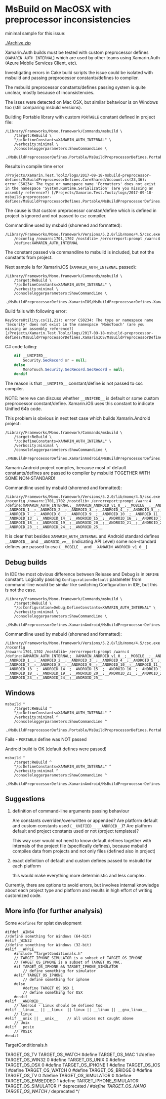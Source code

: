 # MsBuild on MacOSX with preprocessor inconsistencies


minimal sample for this issue:

[./Archive.zip](./Archive.zip)

Xamarin.Auth builds must be tested with custom preprocessor defines (`XAMARIN_AUTH_INTERNAL`)
which are used by other teams using Xamarin.Auth (Azure Mobile Services Client, etc).

Investigating errors in Cake build scripts the issue could be isolated with msbuild and
passing preprocessor constants/defines to compiler.

The msbuild preprocessor constants/defines passing system is quite unclear, mostly because
of inconsistencies. 

The isses were detected on Mac OSX, but similar behaviour is on Windows too (still comparing
msbuld versions).

Building Portable library with custom `PORTABLE` constant defined in project file:

    /Library/Frameworks/Mono.framework/Commands/msbuild \
        /target:ReBuild \
        "/p:DefineConstants=XAMARIN_AUTH_INTERNAL" \
        /verbosity:minimal \
        /consoleloggerparameters:ShowCommandLine \
        ./MsBuildPreprocessorDefines.Portable/MsBuildPreprocessorDefines.Portable.csproj 

Results in compile time error

    /Projects/Xamarin.Test.Toolz/logs/2017-09-18-msbuild-preprocessor-defines/MsBuildPreprocessorDefines.CoreShared/Account.cs(23,36): 
    error CS0234: The type or namespace name 'Formatters' does not exist in the namespace 'System.Runtime.Serialization' (are you missing an assembly reference?) [/Projects/Xamarin.Test.Toolz/logs/2017-09-18-msbuild-preprocessor-defines/MsBuildPreprocessorDefines.Portable/MsBuildPreprocessorDefines.Portable.csproj]

The cause is that custom preprocessor constan/define which is defined in project is ignored
and not passed to `csc` compiler.

Commandline used by msbuld (shorened and formatted):

    /Library/Frameworks/Mono.framework/Versions/5.2.0/lib/mono/4.5/csc.exe 
        /noconfig /nowarn:1701,1702 /nostdlib+ /errorreport:prompt /warn:4 
        /define:XAMARIN_AUTH_INTERNAL

The constant passed via commandline to msbuild is included, but not the constants from
project. 

Next sample is for Xamarin.iOS (`XAMARIN_AUTH_INTERNAL` passed):

    /Library/Frameworks/Mono.framework/Commands/msbuild \
        /target:ReBuild \
        "/p:DefineConstants=XAMARIN_AUTH_INTERNAL" \
        /verbosity:minimal \
        /consoleloggerparameters:ShowCommandLine \
        ./MsBuildPreprocessorDefines.XamarinIOS/MsBuildPreprocessorDefines.XamarinIOS.csproj 

Build fails with following error:

    KeyStoreUtility.cs(11,21): error CS0234: The type or namespace name 'Security' does not exist in the namespace 'MonoTouch' (are you missing an assembly reference?) [/Projects/Xamarin.Test.Toolz/logs/2017-09-18-msbuild-preprocessor-defines/MsBuildPreprocessorDefines.XamarinIOS/MsBuildPreprocessorDefines.XamarinIOS.csproj]

C# code failing:

```csharp
    #if __UNIFIED__
        Security.SecRecord sr = null;
    #else
        MonoTouch.Security.SecRecord.SecRecord = null;
    #endif
```

The reason is that `__UNIFIED__` constant/define is not passed to csc compiler.

NOTE: here we can discuss whether `__UNIFIED__` is default or some custom preprocessor
constant/define. Xamarin.iOS uses this constant to indicate Unified 64b code. 

This problem is obvious in next test case which builds Xamarin.Android project:

    /Library/Frameworks/Mono.framework/Commands/msbuild \
        /target:ReBuild \
        "/p:DefineConstants=XAMARIN_AUTH_INTERNAL" \
        /verbosity:minimal \
        /consoleloggerparameters:ShowCommandLine \
        ./MsBuildPreprocessorDefines.XamarinAndroid/MsBuildPreprocessorDefines.XamarinAndroid.csproj 

Xamarin.Android project compiles, because most of default constants/defines are passed
to compiler by msbuild TOGETHER WITH SOME NON-STANDARD!

Commandline used by msbuld (shorened and formatted):

    /Library/Frameworks/Mono.framework/Versions/5.2.0/lib/mono/4.5/csc.exe 
    /noconfig /nowarn:1701,1702 /nostdlib+ /errorreport:prompt /warn:4 
    /define:XAMARIN_AUTH_INTERNAL;__XAMARIN_ANDROID_v1_0__;__MOBILE__;__ANDROID__;
    __ANDROID_1__;__ANDROID_2__;__ANDROID_3__;__ANDROID_4__;__ANDROID_5__;__ANDROID_6__;
    __ANDROID_7__;__ANDROID_8__;__ANDROID_9__;__ANDROID_10__;__ANDROID_11__;__ANDROID_12__;
    __ANDROID_13__;__ANDROID_14__;__ANDROID_15__;__ANDROID_16__;__ANDROID_17__;
    __ANDROID_18__;__ANDROID_19__;__ANDROID_20__;__ANDROID_21__;__ANDROID_22__;
    __ANDROID_23__;__ANDROID_24__;__ANDROID_25__
 

It is clear that besides `XAMARIN_AUTH_INTERNAL` and Android standard defines `__ANDROID__`
and `__ANDROID_vv__` (indicating API Level) some non-standard defines are passed to csc
(`__MOBILE__` and `__XAMARIN_ANDROID_v1_0__`)

## Debug builds

In IDE the most obvious difference between Release and Debug is in `DEFINE` constant.
Logically passing `Configuration=Default` parameter from command-line would be similar
like switching Configuration in IDE, but this is not the case.

    /Library/Frameworks/Mono.framework/Commands/msbuild \
        /target:ReBuild \
        "/p:Configuration=Debug;DefineConstants=XAMARIN_AUTH_INTERNAL" \
        /verbosity:minimal \
        /consoleloggerparameters:ShowCommandLine \
        ./MsBuildPreprocessorDefines.XamarinAndroid/MsBuildPreprocessorDefines.XamarinAndroid.csproj 

Commandline used by msbuld (shorened and formatted):

    /Library/Frameworks/Mono.framework/Versions/5.2.0/lib/mono/4.5/csc.exe /noconfig
    /nowarn:1701,1702 /nostdlib+ /errorreport:prompt /warn:4 
    /define:XAMARIN_AUTH_INTERNAL;__XAMARIN_ANDROID_v1_0__;__MOBILE__;__ANDROID__;
    __ANDROID_1__;__ANDROID_2__;__ANDROID_3__;__ANDROID_4__;__ANDROID_5__;__ANDROID_6__;
    __ANDROID_7__;__ANDROID_8__;__ANDROID_9__;__ANDROID_10__;__ANDROID_11__;__ANDROID_12__;
    __ANDROID_13__;__ANDROID_14__;__ANDROID_15__;__ANDROID_16__;__ANDROID_17__;
    __ANDROID_18__;__ANDROID_19__;__ANDROID_20__;__ANDROID_21__;__ANDROID_22__;
    __ANDROID_23__;__ANDROID_24__;__ANDROID_25__ 

    
        
## Windows

    msbuild ^
        /target:ReBuild ^
        "/p:DefineConstants=XAMARIN_AUTH_INTERNAL" ^
        /verbosity:minimal ^
        /consoleloggerparameters:ShowCommandLine ^
        ./MsBuildPreprocessorDefines.Portable/MsBuildPreprocessorDefines.Portable.csproj 

Fails - `PORTABLE` define was NOT passed

Android build is OK (default defines were passed)

    msbuild ^
        /target:ReBuild ^
        "/p:DefineConstants=XAMARIN_AUTH_INTERNAL" ^
        /verbosity:minimal ^
        /consoleloggerparameters:ShowCommandLine ^
        ./MsBuildPreprocessorDefines.XamarinAndroid/MsBuildPreprocessorDefines.XamarinAndroid.csproj         



## Suggestions

1.  definition of command-line arguments passing behaviour 

    Are constants overriden/overwritten or appended?
    Are platform default and custom constants used (`__UNIFIED__` `__ANDROID__`)?
    Are platform default and project constants used or not (project templates)?

    This way user would not need to know default defines together with internals of the
    project file (specifically defines), because msbuild compiles data from projects and
    not only files (defined also in project)

2.  exact definition of default and custom defines passed to msbuild for each platform

    this would make everything more deterministic and less complex.

Currently, there are options to avoid errors, but involves internal knowledge about
each project type and platform and results in high effort of writing customized code.


## More info (for further analysis)


Some `#defines` for xplat development

    #ifdef _WIN64
    //define something for Windows (64-bit)
    #elif _WIN32
    //define something for Windows (32-bit)
    #elif __APPLE__
        #include "TargetConditionals.h"
        // TARGET_IPHONE_SIMULATOR is a subset of TARGET_OS_IPHONE
        // TARGET_OS_IPHONE is a subset of TARGET_OS_MAC.
        #if TARGET_OS_IPHONE && TARGET_IPHONE_SIMULATOR
            // define something for simulator   
        #elif TARGET_OS_IPHONE
            // define something for iphone  
        #else
            #define TARGET_OS_OSX 1
            // define something for OSX
        #endif
    #elif __ANDROID__
        // Android - Linux should be defined too
    #elif __linux__ || __linux  || linux || __linux || __gnu_linux__
        // linux
    #elif __unix || __unix__    // all unices not caught above
        // Unix
    #elif __posix
        // POSIX
    #endif

TargetConditionals.h

TARGET_OS_TV
TARGET_OS_WATCH
#define TARGET_OS_MAC               1
#define TARGET_OS_WIN32             0
#define TARGET_OS_UNIX              0
#define TARGET_OS_OSX               0
#define TARGET_OS_IPHONE            1
#define TARGET_OS_IOS               1
#define TARGET_OS_WATCH             0
#define TARGET_OS_BRIDGE            0
#define TARGET_OS_TV                0
#define TARGET_OS_SIMULATOR         0
#define TARGET_OS_EMBEDDED          1 
#define TARGET_IPHONE_SIMULATOR     TARGET_OS_SIMULATOR /* deprecated */
#define TARGET_OS_NANO              TARGET_OS_WATCH /* deprecated */